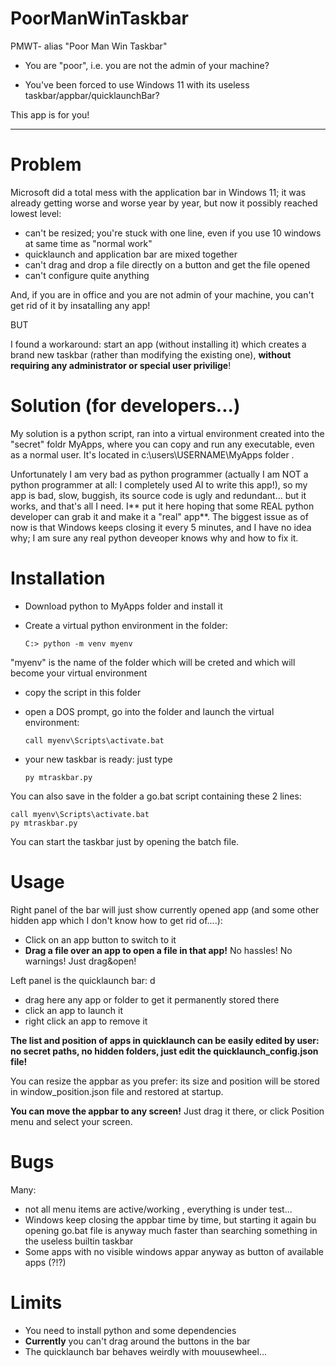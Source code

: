 # PoorManWinTaskbar

PMWT- alias "Poor Man Win Taskbar"

* You are "poor", i.e.  you are not the admin of your machine? 

* You've been forced to use Windows 11 with its useless taskbar/appbar/quicklaunchBar?  

This app is for you!


----------

# Problem

Microsoft did a total mess with the application bar in Windows 11; it was already getting worse and worse year by year, but now it possibly reached lowest level:
- can't be resized; you're stuck with one line, even if you use 10 windows at same time as "normal work"
- quicklaunch and application bar are mixed together
- can't drag and drop a file directly on a button and get the file opened
- can't configure quite anything

And, if you are in office and you are not admin of your machine, you can't get rid of it by insatalling any app!

BUT

I found a workaround: start an app (without installing it) which creates a brand new taskbar (rather than modifying the existing one), **without requiring any administrator or special user privilige**!

# Solution (for developers...)

My solution is a python script, ran into a virtual environment created into the "secret" foldr MyApps, where you can copy and run any executable, even as a normal user. It's located in c:\users\USERNAME\MyApps folder .

Unfortunately I am very bad as python programmer (actually I am NOT a python programmer at all: I completely used AI to write this app!), so my app is bad, slow, buggish, its source code is ugly and redundant... but it works, and that's all I need. I** put it here hoping that some REAL python developer can grab it and make it a "real" app**. The biggest issue as of now is that Windows keeps closing it every 5 minutes, and I have no idea why; I am sure any real python deveoper knows why and how to fix it.

# Installation

- Download python to MyApps folder and install it
- Create a virtual python environment in the folder:

   `C:> python -m venv myenv`

"myenv" is the name of the folder which will be creted and which will become your virtual environment

- copy the script in this folder
- open a DOS prompt, go into the folder and launch the virtual environment:

   `call myenv\Scripts\activate.bat`

- your new taskbar is ready: just type

  `py mtraskbar.py`

You can also save in the folder a go.bat script containing these 2 lines:

 ```
call myenv\Scripts\activate.bat
py mtraskbar.py
```

You can start the taskbar just by opening the batch file.

# Usage

Right panel of the bar will just show currently opened app (and some other hidden app which I don't know how to get rid of....):

- Click on an app button to switch to it
- **Drag a file over an app to open a file in that app!** No hassles! No warnings! Just drag&open!

Left panel is the quicklaunch bar: d

- drag here any app or folder to get it permanently stored there
- click an app to launch it
- right click an app to remove it

**The list and position of apps in quicklaunch can be easily edited by user: no secret paths, no hidden folders, just edit the quicklaunch_config.json file!**

You can resize the appbar as you prefer: its size and position will be stored in window_position.json file and restored at startup.

**You can move the appbar to any screen!** Just drag it there, or click Position menu and select your screen.

# Bugs

Many:

- not all menu items are active/working , everything is under test...
- Windows keep closing the appbar time by time, but starting it again bu opening go.bat file is anyway much faster than searching something in the useless builtin taskbar
- Some apps with no visible windows appar anyway as button of available apps (?!?)


# Limits

- You need to install python and some dependencies
- **Currently** you can't drag around the buttons in the bar
- The quicklaunch bar behaves weirdly with mouusewheel...
